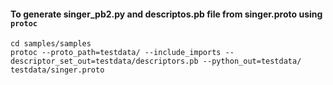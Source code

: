#### To generate singer_pb2.py and descriptos.pb file from singer.proto using `protoc`
```shell
cd samples/samples
protoc --proto_path=testdata/ --include_imports --descriptor_set_out=testdata/descriptors.pb --python_out=testdata/ testdata/singer.proto 
```
